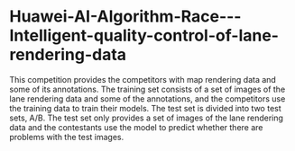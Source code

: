 # Huawei-AI-Algorithm-Race---Intelligent-quality-control-of-lane-rendering-data
This competition provides the competitors with map rendering data and some of its annotations. The training set consists of a set of images of the lane rendering data and some of the annotations, and the competitors use the training data to train their models. The test set is divided into two test sets, A/B. The test set only provides a set of images of the lane rendering data and the contestants use the model to predict whether there are problems with the test images.
